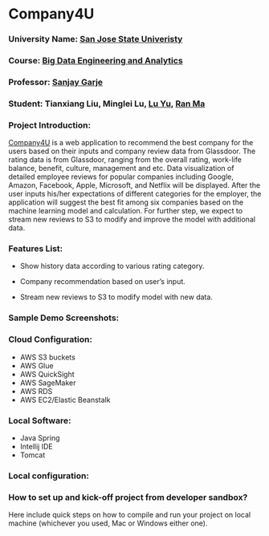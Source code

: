 # Company4U


### University Name: [San Jose State Univeristy](http://www.sjsu.edu/)

### Course: [Big Data Engineering and Analytics](http://info.sjsu.edu/web-dbgen/catalog/courses/CMPE266.html)

### Professor: [Sanjay Garje](https://www.linkedin.com/in/sanjaygarje/)

### Student: Tianxiang Liu, Minglei Lu, [Lu Yu](https://www.linkedin.com/in/lu-yu/), [Ran Ma](https://www.linkedin.com/in/ran-ma-1bb532b3/)
         
### Project Introduction:
[Company4U](http://spring-crm-1.us-east-1.elasticbeanstalk.com/company/home) is a web application to recommend the best company for the users based on their inputs and company review data from Glassdoor. The rating data is from Glassdoor, ranging from the overall rating, work-life balance, benefit, culture, management and etc. Data visualization of detailed employee reviews for popular companies including Google, Amazon, Facebook, Apple, Microsoft, and Netflix will be displayed.  After the user inputs his/her expectations of different categories for the employer, the application will suggest the best fit among six companies based on the machine learning model and calculation. For further step, we expect to stream new reviews to S3 to modify and improve the model with additional data.

### Features List:
* Show history data according to various rating category.
- Company recommendation based on user’s input.
+ Stream new reviews to S3 to modify model with new data.

### Sample Demo Screenshots: 

### Cloud Configuration:
* AWS S3 buckets 
* AWS Glue 
* AWS QuickSight 
* AWS SageMaker
* AWS RDS
* AWS EC2/Elastic Beanstalk

### Local Software:
* Java Spring
* Intellij IDE
* Tomcat

### Local configuration:


### How to set up and kick-off project from developer sandbox?
Here include quick steps on how to compile and run your project on local machine (whichever you used, Mac or Windows either one).
